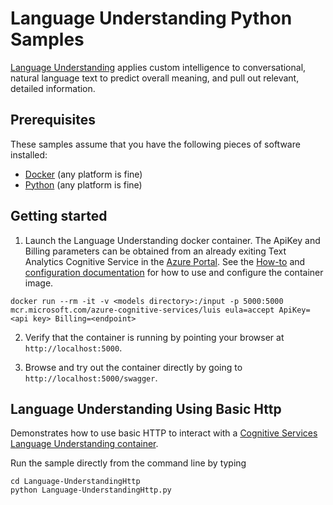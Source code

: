 # Language Understanding Python Samples

[Language Understanding](https://azure.microsoft.com/en-us/services/cognitive-services/language-understanding-intelligent-service/) applies custom intelligence to conversational, natural language text to predict overall meaning, and pull out relevant, detailed information.

## Prerequisites

These samples assume that you have the following pieces of software installed:

* [Docker](https://www.docker.com/products/docker-desktop) (any platform is fine)
* [Python](https://www.python.org/) (any platform is fine)

## Getting started

1. Launch the Language Understanding docker container. The ApiKey and Billing parameters can be obtained from an already exiting Text Analytics Cognitive Service in the [Azure Portal](https://portal.azure.com). See the [How-to](https://go.microsoft.com/fwlink/?linkid=2018654&clcid=0x409) and [configuration documentation](https://go.microsoft.com/fwlink/?linkid=2018592&clcid=0x409) for how to use and configure the container image.

```
docker run --rm -it -v <models directory>:/input -p 5000:5000 mcr.microsoft.com/azure-cognitive-services/luis eula=accept ApiKey=<api key> Billing=<endpoint>
```

2. Verify that the container is running by pointing your browser at `http://localhost:5000`.

1. Browse and try out the container directly by going to `http://localhost:5000/swagger`.

## Language Understanding Using Basic Http

Demonstrates how to use basic HTTP to interact with a [Cognitive Services Language Understanding container](http://aka.ms/cognitive-services-containers).

Run the sample directly from the command line by typing

```
cd Language-UnderstandingHttp
python Language-UnderstandingHttp.py
```
